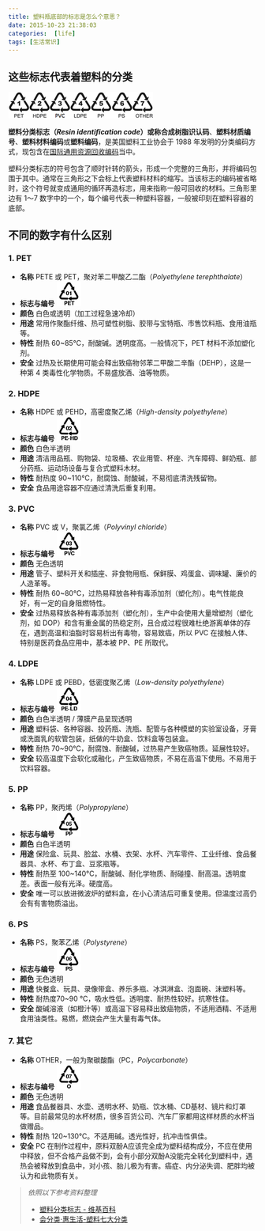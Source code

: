 ```yaml
---
title: 塑料瓶底部的标志是怎么个意思？
date: 2015-10-23 21:38:03
categories:  [life]
tags: [生活常识]
---
```

## 这些标志代表着塑料的分类
![塑料分类标志][0]

**塑料分类标志（*Resin identification code*）**或称**合成树脂识认码**、**塑料材质编号**、**塑料材料编码**或**塑料编码**，是美国塑料工业协会于 1988 年发明的分类编码方式，现包含在[国际通用资源回收编码](https://zh.wikipedia.org/wiki/国际通用资源回收编码)当中。

塑料分类标志的符号包含了顺时针转的箭头，形成一个完整的三角形，并将编码包围于其中。通常在三角形之下会标上代表塑料材料的缩写。当该标志的编码被省略时，这个符号就变成通用的循环再造标志，用来指称一般可回收的材料。三角形里边有 1～7 数字中的一个，每个编号代表一种塑料容器，一般被印刻在塑料容器的底部。
<!--more-->
## 不同的数字有什么区别

### 1. PET

- **名称**
PETE 或 PET，聚对苯二甲酸乙二酯（*Polyethylene terephthalate*）
- **标志与编号**
![PET][1]
- **颜色**
白色或透明（加工过程急速冷却）
- **用途**
常用作聚酯纤维、热可塑性树脂、胶带与宝特瓶、市售饮料瓶、食用油瓶等。
- **特性**
耐热 60~85°C，耐酸碱。透明度高。一般情况下，PET 材料不添加塑化剂。
- **安全**
过热及长期使用可能会释出致癌物邻苯二甲酸二辛酯（DEHP），这是一种第 4 类毒性化学物质。不易盛放酒、油等物质。

### 2. HDPE

- **名称**
HDPE 或 PEHD，高密度聚乙烯（*High-density polyethylene*）
- **标志与编号**
![HDPE][2]
- **颜色**
白色半透明
- **用途**
清洁用品瓶、购物袋、垃圾桶、农业用管、杯座、汽车障碍、鲜奶瓶、部分药瓶、运动场设备与复合式塑料木材。
- **特性**
耐热度 90~110°C，耐腐蚀、耐酸碱，不易彻底清洗残留物。
- **安全**
食品用途容器不应通过清洗后重复利用。

### 3. PVC

- **名称**
PVC 或 V，聚氯乙烯（*Polyvinyl chloride*）
- **标志与编号**
![PVC][3]
- **颜色**
无色透明
- **用途**
管子、塑料开关和插座、非食物用瓶、保鲜膜、鸡蛋盒、调味罐、廉价的人造革等。
- **特性**
耐热 60~80°C，过热易释放各种有毒添加剂（塑化剂）。电气性能良好，有一定的自身阻燃特性。
- **安全**
过热易释放各种有毒添加剂（塑化剂），生产中会使用大量增塑剂（塑化剂，如 DOP）和含有重金属的热稳定剂，且合成过程很难杜绝游离单体的存在，遇到高温和油脂时容易析出有毒物，容易致癌，所以 PVC 在接触人体、特别是医药食品应用中，基本被 PP、PE 所取代。

### 4. LDPE

- **名称**
LDPE 或 PEBD，低密度聚乙烯（*Low-density polyethylene*）
- **标志与编号**
![LDPE][4]
- **颜色**
白色半透明 / 薄膜产品呈现透明
- **用途**
塑料袋、各种容器、投药瓶、洗瓶、配管与各种模塑的实验室设备，牙膏或洗面乳的软管包装，纸做的牛奶盒、饮料盒等包装盒。
- **特性**
耐热 70~90°C，耐腐蚀、耐酸碱，过热易产生致癌物质。延展性较好。
- **安全**
较高温度下会软化或融化，产生致癌物质，不易在高温下使用。不易用于饮料容器。

### 5. PP

- **名称**
PP，聚丙烯（*Polypropylene*）
- **标志与编号**
![PP][5]
- **颜色**
白色半透明
- **用途**
保险盒、玩具、脸盆、水桶、衣架、水杯、汽车零件、工业纤维、食品餐器具、水杯、布丁盒、豆浆瓶等。
- **特性**
耐热至 100~140°C，耐酸碱、耐化学物质、耐碰撞、耐高温。透明度差。表面一般有光泽。硬度高。
- **安全**
唯一可以放进微波炉的塑料盒，在小心清洁后可重复使用。但温度过高仍会有有害物质溢出。

### 6. PS

- **名称**
PS，聚苯乙烯（*Polystyrene*）
- **标志与编号**
![PS][6]
- **颜色**
无色透明
- **用途**
快餐盒、玩具、录像带盒、养乐多瓶、冰淇淋盒、泡面碗、沫塑料等。
- **特性**
耐热度70~90 °C，吸水性低。透明度、耐热性较好。抗寒性佳。
- **安全**
酸碱溶液（如橙汁等）或高温下容易释出致癌物质，不适用酒精、不适用食用油类性。易燃，燃烧会产生大量有毒气体。

### 7. 其它

- **名称**
OTHER，一般为聚碳酸酯（PC，*Polycarbonate*）
- **标志与编号**
![OTHER][7]
- **颜色**
无色透明
- **用途**
食品餐器具、水壶、透明水杯、奶瓶、饮水桶、CD基材、镜片和灯罩等。目前最常见的水杯材质，很多百货公司、汽车厂家都用这样材质的水杯当做赠品。
- **特性**
耐热 120~130°C。不适用碱。透光性好，抗冲击性俱佳。
- **安全**
PC 在制作过程中，原料双酚A应该完全成为塑料结构成分，不应在使用中释放，但不合格产品做不到，会有小部分双酚A没能完全转化到塑料中，遇热会被释放到食品中，对小孩、胎儿极为有害。癌症、内分泌失调、肥胖均被认为和此物质有关。

> *依照以下参考资料整理*
> - [塑料分类标志 - 维基百科][u1]
> - [会分类·惠生活-塑料七大分类][u2]

[0]: ../../assets/plastic/total.png
[1]: ../../assets/plastic/01-PET.png
[2]: ../../assets/plastic/02-PE-HD.png
[3]: ../../assets/plastic/03-PVC.png
[4]: ../../assets/plastic/04-PE-LD.png
[5]: ../../assets/plastic/05-PP.png
[6]: ../../assets/plastic/06-PS.png
[7]: ../../assets/plastic/07-O.png
[u1]: https://zh.wikipedia.org/wiki/%E5%A1%91%E8%86%A0%E5%88%86%E9%A1%9E%E6%A8%99%E8%AA%8C
[u2]: http://www.lvsediqiu.com/plastic
